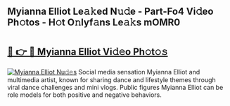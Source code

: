 ## Myianna Elliot Le𝚊𝚔ed N𝚞𝚍e - Part-Fo4 Vi𝚍eo Ph𝚘tos - H𝚘t O𝚗lyf𝚊ns Le𝚊𝚔s mOMR0

# <h2><a href="http://hfcypai.feru.top/?c=Myianna+Elliot">🔗 👉 🔴 Myianna Elliot Vi𝚍𝚎o Ph𝚘t𝚘𝚜</a></h2>

[![Myianna Elliot Nu𝚍𝚎s](https://i.imgur.com/0TWrTi3.gif)](http://hfcypai.feru.top/?c=Myianna+Elliot)
Social media sensation Myianna Elliot and multimedia artist, known for sharing dance and lifestyle themes through viral dance challenges and mini vlogs. Public figures Myianna Elliot can be role models for both positive and negative behaviors. 
